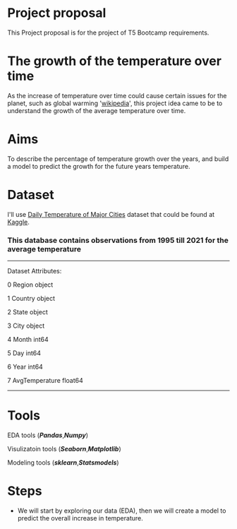 # Project proposal

This Project proposal is for the project of T5 Bootcamp requirements.

# The growth of the temperature over time

As the increase of temperature over time could cause certain issues for the planet, such as global warming '[wikipedia](https://www.wikipedia.org)', this project idea came to be to understand the growth of the average temperature over time.

# Aims

To describe the percentage of temperature growth over the years, and build a model to predict the growth for the future years temperature.

# Dataset

I'll use [Daily Temperature of Major Cities](https://www.kaggle.com/sudalairajkumar/daily-temperature-of-major-cities/tasks?taskId=1060) dataset that could be found at [Kaggle](www.kaggle.com).

### This database contains observations from 1995 till 2021 for the average temperature

***
Dataset Attributes:



 0   Region          object 
 
 1   Country         object 
 
 2   State           object 
 
 3   City            object 
 
 4   Month           int64  
 
 5   Day             int64  
 
 6   Year            int64  
 
 7   AvgTemperature  float64
***


# Tools

EDA tools (***Pandas***,***Numpy***)

Visulizatoin tools (***Seaborn***,***Matplotlib***)

Modeling tools (***sklearn***,***Statsmodels***)

# Steps

* We will start by exploring our data (EDA), then we will create a model to predict the overall increase in temperature.
